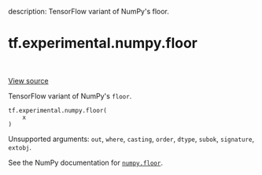 description: TensorFlow variant of NumPy's floor.

<div itemscope itemtype="http://developers.google.com/ReferenceObject">
<meta itemprop="name" content="tf.experimental.numpy.floor" />
<meta itemprop="path" content="Stable" />
</div>

# tf.experimental.numpy.floor

<!-- Insert buttons and diff -->

<table class="tfo-notebook-buttons tfo-api nocontent" align="left">

</table>

<a target="_blank" class="external" href="/code/stable/tensorflow/python/ops/numpy_ops/np_math_ops.py">View source</a>



TensorFlow variant of NumPy's `floor`.


<pre class="devsite-click-to-copy prettyprint lang-py tfo-signature-link">
<code>tf.experimental.numpy.floor(
    x
)
</code></pre>



<!-- Placeholder for "Used in" -->

Unsupported arguments: `out`, `where`, `casting`, `order`, `dtype`, `subok`, `signature`, `extobj`.

See the NumPy documentation for [`numpy.floor`](https://numpy.org/doc/stable/reference/generated/numpy.floor.html).